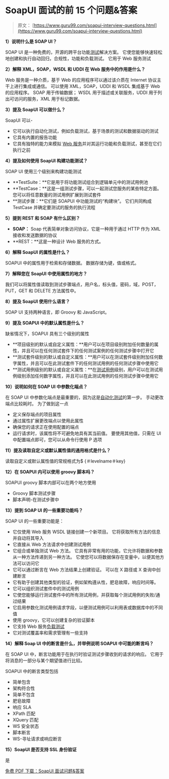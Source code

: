 # SoapUI 面试的前 15 个问题&答案

> 原文： [https://www.guru99.com/soapui-interview-questions.html](https://www.guru99.com/soapui-interview-questions.html)

**1）说明什么是 SOAP UI？**

SOAP UI 是一种免费的，开源的跨平台功能[测试](/software-testing.html)解决方案。 它使您能够快速轻松地创建和执行自动回归，合规性，功能和负载测试。 它用于 Web 服务测试

**2）解释 XML，SOAP，WSDL 和 UDDI 在 Web 服务中的作用是什么？**

Web 服务是一种介质，基于 Web 的应用程序可以通过该介质在 Internet 协议主干上进行集成或通信。 可以使用 XML，SOAP，UDDI 和 WSDL 集成基于 Web 的应用程序。 SOAP 用于传输数据； WSDL 用于描述或关联服务，UDDI 用于列出可访问的服务，XML 用于标记数据。

**3）提及 SoapUI 可以做什么？**

SoapUI 可以-

*   它可以执行自动化测试，例如负载测试，基于场景的测试和数据驱动的测试
*   它具有内置的报告功能
*   它具有独特的能力来模拟 [Web 服务](/web-services-tutorial.html)并对其运行功能和负载测试，甚至在它们执行之前

**4）提及如何使用 SoapUI 构建功能测试？**

SOAP UI 使用三​​个级别来构建功能测试

*   **TestSuite：**它是用于将功能测试组合到逻辑单元中的测试用例池
*   **TestCase：**这是一组测试步骤，可以一起测试您服务的某些特定方面。 您可以将任意数量的测试用例扩展到测试套件
*   **测试步骤：**它们是 SOAPUI 中功能测试的“构建块”。 它们共同构成 TestCase 并确定要测试的服务的执行流程

**5）提到 REST 和 SOAP 有什么区别？**

*   **SOAP：** Soap 代表简单对象访问协议，它是一种用于通过 HTTP 作为 XML 接收和发送数据的协议
*   **REST：**这是一种设计 Web 服务的方式。

**6）解释 SoapUI 的属性是什么？**

SOAPUI 中的属性用于检索和存储数据。 数据存储为键，值或格式。

**7）解释您在 SoapUI 中使用属性的地方？**

我们可以将属性值读取到测试步骤端点，用户名，标头值，密码，域，POST，PUT，GET 和 DELETE 方法属性中。

**8）提及 SoapUI 使用什么语言？**

SOAP UI 支持两种语言，即 Groovy 和 JavaScript。

**9）提及 SOAPUI 中的默认属性是什么？**

缺省情况下，SOAPUI 具有三个级别的属性

*   **项目级别的默认或自定义属性：**用户可以在项目级别附加任何数量的属性，并且可以在任何测试套件下的任何测试案例的任何测试步骤中打开它
*   **测试套件级别的默认或自定义属性：**用户可以在测试套件级别附加任何数字属性，并且可以在此测试套件下的任何测试用例的任何测试步骤中使用它
*   **测试用例级别的默认或自定义属性：**在[测试用例](/test-case.html)级别，用户可以在测试用例级别添加任何数字属性，并且可以在此测试用例的任何测试步骤中使用它

**10）说明如何在 SOAP UI 中参数化端点？**

在 SOAP UI 中参数化端点是最重要的，因为这是[自动化测试](/automation-testing.html)的第一步。 手动更改端点比较耗时。 为了做到这一点

*   定义保存端点的项目属性
*   通过属性扩展更改端点以使用此属性
*   确保您的请求正在使用配置的端点
*   运行请求时，该属性将不可避免地具有其当前值。 要使用其他值，只需在 UI 中配置端点即可，您可以从命令行使用 P 选项

**11）提及读取自定义或默认属性值的通用格式是什么？**

读取自定义或默认属性值的常规格式为$ {＃levelname＃key}

**12）在 SOAPUI 内可以使用 groovy 脚本吗？**

SOAPUI groovy 脚本内部可以在两个地方使用

*   Groovy 脚本测试步骤
*   脚本声明-在测试步骤中

**13）提到 SOAP UI 的一些重要功能吗？**

SOAP UI 的一些重要功能是：

*   它仅使用 Web 服务 WSDL 链接创建一个新项目。 它将获取所有方法的信息并自动将其导入
*   它直接从 Web 方法请求中创建测试用例
*   它组合或单独测试 Web 方法。 它具有非常有用的功能，它允许将数据和参数从一种方法传递到另一种方法。 它使您可以将数据保存在变量中，以便其他方法可以访问它
*   它可以通过断言在 Web 方法结果上创建验证。 可以在 X 路径或 X 查询中创建断言
*   它有助于创建其他类型的验证，例如架构遵从性，肥皂故障，响应时间等。
*   它可以组织测试套件中的测试用例
*   它使您能够运行测试套件中的所有测试用例，并获取每个测试用例的失败/通过结果
*   它启用参数化测试用例请求字段，以便测试用例可以利用表或数据库中的不同值
*   使用 groovy，它可以创建复杂的验证脚本
*   它支持 Web 服务[负载测试](/load-testing-tutorial.html)
*   它对测试覆盖率和需求管理有一些支持

**14）解释 Soap UI 中的断言是什么，并举例说明 SOAPUI 中可能的断言吗？**

在 SOAP UI 中，断言功能用于在执行时验证测试步骤收到的请求的响应。 它用于将消息的一部分与某个期望值进行比较。

SOAPUI 中的断言类型包括

*   简单包含
*   架构符合性
*   简单不包含
*   肥皂故障
*   响应 SLA
*   XPath 匹配
*   XQuery 匹配
*   WS 安全状态
*   脚本断言
*   WS-寻址请求或响应断言

**15）SoapUI 是否支持 SSL 身份验证**

是

[免费 PDF 下载：SoapUI 面试问题&答案](#)